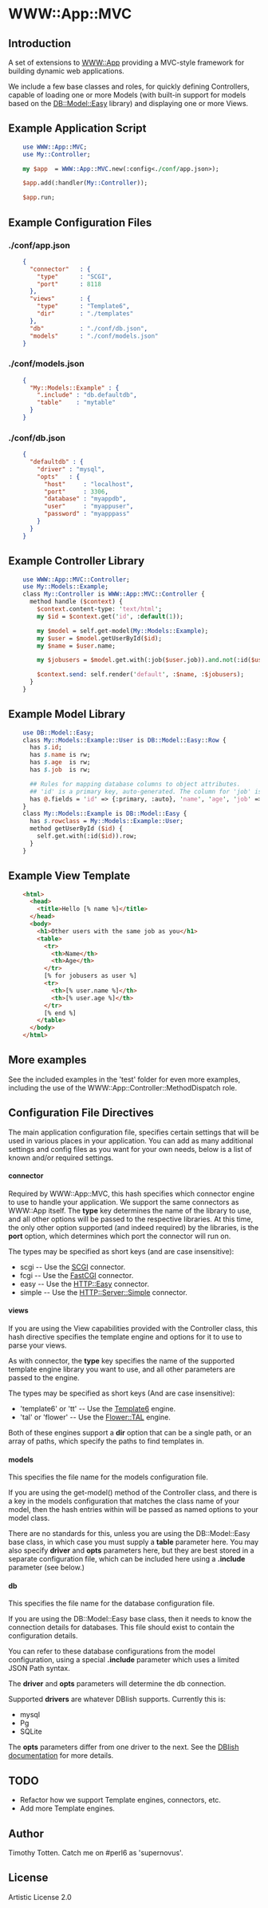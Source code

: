 # WWW::App::MVC

## Introduction

A set of extensions to [WWW::App](https://github.com/supernovus/perl6-www-app/) 
providing a MVC-style framework for building dynamic web applications.

We include a few base classes and roles, for quickly defining Controllers, 
capable of loading one or more Models (with built-in support for models based
on the [DB::Model::Easy](https://github.com/supernovus/perl6-db-model-easy/) library) and displaying one or more Views.

## Example Application Script

```perl
    use WWW::App::MVC;
    use My::Controller;

    my $app  = WWW::App::MVC.new(:config<./conf/app.json>);

    $app.add(:handler(My::Controller));

    $app.run;
```

## Example Configuration Files

### ./conf/app.json

```json
    {
      "connector"   : {
        "type"      : "SCGI",
        "port"      : 8118
      },
      "views"       : {
        "type"      : "Template6",        
        "dir"       : "./templates"
      },
      "db"          : "./conf/db.json",
      "models"      : "./conf/models.json"
    }
```

### ./conf/models.json

```json
    {
      "My::Models::Example" : {
        ".include" : "db.defaultdb",
        "table"    : "mytable"
      }
    }
```

### ./conf/db.json

```json
    {
      "defaultdb" : {
        "driver" : "mysql",
        "opts"   : {
          "host"     : "localhost",
          "port"     : 3306,
          "database" : "myappdb",
          "user"     : "myappuser",
          "password" : "myapppass"
        }
      }
    }
```

## Example Controller Library

```perl
    use WWW::App::MVC::Controller;
    use My::Models::Example;
    class My::Controller is WWW::App::MVC::Controller {
      method handle ($context) {
        $context.content-type: 'text/html';
        my $id = $context.get('id', :default(1));

        my $model = self.get-model(My::Models::Example);
        my $user = $model.getUserById($id);
        my $name = $user.name;

        my $jobusers = $model.get.with(:job($user.job)).and.not(:id($user.id)).rows;

        $context.send: self.render('default', :$name, :$jobusers);
      }
    }
```

## Example Model Library

```perl
    use DB::Model::Easy;
    class My::Models::Example::User is DB::Model::Easy::Row {
      has $.id;
      has $.name is rw;
      has $.age  is rw;
      has $.job  is rw;

      ## Rules for mapping database columns to object attributes.
      ## 'id' is a primary key, auto-generated. The column for 'job' is called 'position'.
      has @.fields = 'id' => {:primary, :auto}, 'name', 'age', 'job' => 'position';
    }
    class My::Models::Example is DB::Model::Easy {
      has $.rowclass = My::Models::Example::User;
      method getUserById ($id) {
        self.get.with(:id($id)).row;
      }
    }
```

## Example View Template

```html
    <html>
      <head>
        <title>Hello [% name %]</title>
      </head>
      <body>
        <h1>Other users with the same job as you</h1>
        <table>
          <tr>
            <th>Name</th>
            <th>Age</th>
          </tr>
          [% for jobusers as user %]
          <tr>
            <th>[% user.name %]</th>
            <th>[% user.age %]</th>
          </tr>
          [% end %]
        </table>
      </body>
    </html>
```

## More examples

See the included examples in the 'test' folder for even more examples,
including the use of the WWW::App::Controller::MethodDispatch role.

##  Configuration File Directives

The main application configuration file, specifies certain settings that will
be used in various places in your application. You can add as many additional
settings and config files as you want for your own needs, 
below is a list of known and/or required settings.

#### connector

Required by WWW::App::MVC, this hash specifies which connector engine to 
use to handle your application. 
We support the same connectors as WWW::App itself. The __type__ key
determines the name of the library to use, and all other options will be 
passed to the respective libraries. 
At this time, the only other option supported (and indeed required)
by the libraries, is the __port__ option, which determines which port the 
connector will run on. 

The types may be specified as short keys (and are case insensitive):

 * scgi -- Use the [SCGI](https://github.com/supernovus/SCGI/) connector.
 * fcgi -- Use the [FastCGI](https://github.com/supernovus/perl6-fastcgi/) connector.
 * easy -- Use the [HTTP::Easy](https://github.com/supernovus/perl6-http-easy/) connector.
 * simple -- Use the [HTTP::Server::Simple](https://github.com/mberends/http-server-simple/) connector.

#### views

If you are using the View capabilities provided with the Controller class, 
this hash directive specifies the template engine and options for it to use 
to parse your views. 

As with connector, the __type__ key specifies the name of the supported 
template engine  library you want to use, and all other parameters are 
passed to the engine.

The types may be specified as short keys (And are case insensitive):

 * 'template6' or 'tt' -- Use the [Template6](https://github.com/supernovus/template6/) engine.
 * 'tal' or 'flower' -- Use the [Flower::TAL](https://github.com/supernovus/flower/) engine.

Both of these engines support a __dir__ option that can be a single path,
or an array of paths, which specify the paths to find templates in.

#### models

This specifies the file name for the models configuration file.

If you are using the get-model() method of the Controller class, 
and there is a key in the models configuration that matches the class name 
of your model, then the hash entries within will be passed as named 
options to your model class. 

There are no standards for this, unless you are using the 
DB::Model::Easy base class, in which case you must supply 
a __table__ parameter here. You may also specify __driver__ and __opts__ 
parameters here, but they are best stored in a separate configuration file,
which can be included here using a __.include__ parameter (see below.)

#### db

This specifies the file name for the database configuration file.

If you are using the DB::Model::Easy base class, then it needs to know
the connection details for databases. This file should exist to contain the
configuration details.

You can refer to these database configurations from the model configuration, 
using a special __.include__ parameter which uses a limited JSON Path syntax.

The __driver__ and __opts__ parameters will determine the db connection.

Supported __drivers__ are whatever DBIish supports. Currently this is:

  * mysql
  * Pg
  * SQLite

The __opts__ parameters differ from one driver to the next. 
See the [DBIish documentation](https://github.com/perl6/DBIish/) 
for more details.

## TODO

 * Refactor how we support Template engines, connectors, etc.
 * Add more Template engines.

## Author

Timothy Totten. Catch me on #perl6 as 'supernovus'.

## License

Artistic License 2.0

